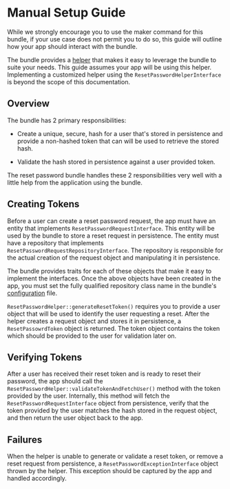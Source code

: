 # Manual Setup Guide

While we strongly encourage you to use the maker command for this bundle, if your use case does not permit you to do so, this guide will outline how your app should interact with the bundle.

The bundle provides a [helper](https://github.com/SymfonyCasts/reset-password-bundle/blob/master/src/ResetPasswordHelper.php) that makes it easy to leverage the bundle to suite your needs. This guide assumes your app will be using this helper. Implementing a customized helper using the `ResetPasswordHelperInterface` is beyond the scope of this documentation.

## Overview

The bundle has 2 primary responsibilities:
 - Create a unique, secure, hash for a user that's stored in persistence and provide a non-hashed token that can will be used to retrieve the stored hash.
 
 - Validate the hash stored in persistence against a user provided token.

The reset password bundle handles these 2 responsibilities very well with a little help from the application using the bundle.

## Creating Tokens

Before a user can create a reset password request, the app must have an entity that implements `ResetPasswordRequestInterface`. This entity will be used by the bundle to store a reset request in persistence. The entity must have a repository that implements `ResetPasswordRequestRepositoryInterface`. The repository is responsible for the actual creation of the request object and manipulating it  in persistence. 

The bundle provides traits for each of these objects that make it easy to implement the interfaces. Once the above objects have been created in the app, you must set the fully qualified repository class name in the bundle's [configuration](https://github.com/SymfonyCasts/reset-password-bundle/wiki/Confguration-Reference) file.

`ResetPasswordHelper::generateResetToken()` requires you to provide a user object that will be used to identify the user requesting a reset. After the helper creates a request object and stores it in persistence, a `ResetPassowrdToken` object is returned. The token object contains the token which should be provided to the user for validation later on.

## Verifying Tokens

After a user has received their reset token and is ready to reset their password, the app should call the `ResetPasswordHelper::validateTokenAndFetchUser()` method with the token provided by the user. Internally, this method will fetch the `ResetPasswordRequestInterface` object from persistence, verify that the token provided by the user matches the hash stored in the request object, and then return the user object back to the app.

## Failures

When the helper is unable to generate or validate a reset token, or remove a reset request from persistence, a `ResetPasswordExceptionInterface` object thrown by the helper. This exception should be captured by the app and handled accordingly.